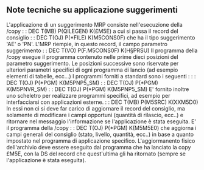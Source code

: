 ## Note tecniche su applicazione suggerimenti
L'applicazione di un suggerimento MRP consiste nell'esecuzione della /copy
 :  : DEC T(MB) P(QILEGEN) K(£M5E)
a cui si passa il record del consiglio
 :  : DEC T(OJ) P(*FILE) K(M5CONS0F)
che ha il tipo suggerimento 'AE' o 'PN'.
L'MRP riempie, in questo record, il campo parametro suggerimento
 :  : DEC T(VO) P(F.M5CONS0F) K(H§PRSU)
Il programma della /copy esegue il programma contenuto nelle prime dieci posizioni del parametro suggerimento. Le posizioni successive sono riservate per ulteriori parametri specifici di ogni programma di lancio (ad esempio elementi di tabelle, ecc...)
I programmi forniti a standard sono i seguenti : 
 :  : DEC T(OJ) P(*PGM) K(M5PNP5_SM)
 :  : DEC T(OJ) P(*PGM) K(M5PNVR_SM)
 :  : DEC T(OJ) P(*PGM) K(M5PNP5_SM)
E' fornito inoltre uno scheletro per realizzare programmi specifici, ad esempio per interfacciarsi con applicazioni esterne.
 :  : DEC T(MB) P(M5SRC) K(XXM5D0)
In essi non ci si deve far carico di aggiornare il record del consiglio, ma solamente di modificare i campi opportuni (quantità di rilascio, ecc..) e ritornare nel messaggio l'informazione se l'applicazione è stata eseguita.
E' il programma della /copy
 :  : DEC T(OJ) P(*PGM) K(M5M5E0)
che aggiorna i campi generali del consiglio (stato, livello, quantità, ecc..) in base a quanto impostato nel programma di applicazione specifico.
L'aggiormanento fisico dell'archivio deve essere eseguito dal programma che ha lanciato la copy £M5E, con la DS del record che quest'ultima gli ha ritornato (sempre se l'applicazione è stata eseguita).








